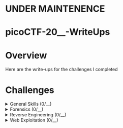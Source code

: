 # UNDER MAINTENENCE
# picoCTF-20__-WriteUps

# Overview
Here are the write-ups for the challenges I completed

# Challenges

<details>
  <summary>General Skills (0/__)</summary>
  
  | Challenge | Solved |
  | --------- | ------ |
  | [] | N |
  | [] | N |
  | [] | N |
  | [] | N |
  | [] | N |
  | [] | N |

</details>

<details>
  <summary>Forensics (0/__)</summary>
  
  | Challenge | Solved |
  | --------- | ------ |
  | [] | N |
  | [] | N |
  | [] | N |
  | [] | N |
  | [] | N |
  | [] | N |

</details>

<details>
  <summary>Reverse Engineering (0/__)</summary>
  
  | Challenge | Solved |
  | --------- | ------ |
  | [] | N |
  | [] | N |
  | [] | N |
  | [] | N |
  | [] | N |
  | [] | N |

</details>

<details>
  <summary>Web Exploitation (0/__)</summary>
  
  | Challenge | Solved |
  | [] | N |
  | [] | N |
  | [] | N |
  | [] | N |
  | [] | N |
  | [] | N |

</details>
